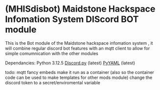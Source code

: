 # (MHISdisbot) Maidstone Hackspace Infomation System DIScord BOT module

This is the Bot module of the Maidstone hackspace infomation system , it will combine regular discord bot features with an mqtt client to allow for simple comumnication with the other modules 
 

Dependancies:
Python 3.12.5 
[Discord.py](https://pypi.org/project/discord.py/) (latest)
[PyYAML](https://pypi.org/project/PyYAML/) (latest)


todo:
mqtt 
fancy embeds
make it run as a container (also so the container code can be used to make templates for other mods module)
change the discord token to a secret/enviromental variable
